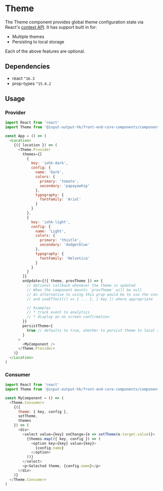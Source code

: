 # Theme

The Theme component provides global theme configuration state via React's [context API](https://reactjs.org/docs/context.html). It has support built in for:

* Multiple themes
* Persisting to local storage

Each of the above features are optional.

## Dependencies

* react `^16.3`
* prop-types `^15.6.2`

## Usage

### Provider

```javascript
import React from 'react'
import Theme from '@input-output-hk/front-end-core-components/components/Theme'

const App = () => (
  <Location>
    {({ location }) => (
      <Theme.Provider
        themes={[
          {
            key: 'iohk-dark',
            config: {
              name: 'Dark',
              colors: {
                primary: 'tomato',
                secondary: 'papayawhip'
              },
              typography: {
                fontFamily: 'Arial'
              }
            }
          },
          {
            key: 'iohk-light',
            config: {
              name: 'Light',
              colors: {
                primary: 'thistle',
                secondary: 'dodgerblue'
              },
              typography: {
                fontFamily: 'Helvetica'
              }
            }
          }
        ]}
        onUpdate={({ theme, prevTheme }) => {
          // Optional callback whenever the theme is updated
          // When the component mounts `prevTheme` will be null
          // An alternative to using this prop would be to use the consumer
          // and useEffect(() => { ... }, [ key ]) where appropriate

          // Examples
          // * track event to analytics
          // * display an on screen confirmation
        }}
        persistTheme={
          true // defaults to true, whether to persist theme to local storage or not
        }
      >
        <MyComponent />
      </Theme.Provider>
    )}
  </Location>
)

```

### Consumer

```javascript
import React from 'react'
import Theme from '@input-output-hk/front-end-core-components/components/Theme'

const MyComponent = () => (
  <Theme.Consumer>
    {({
      theme: { key, config },
      setTheme,
      themes
    }) => (
      <div>
        <select value={key} onChange={e => setTheme(e.target.value)}>
          {themes.map(({ key, config }) => (
            <option key={key} value={key}>
              {config.name}
            </option>
          ))}
        </select>
        <p>Selected theme, {config.name}</p>
      </div>
    )}
  </Theme.Consumer>
)

```
